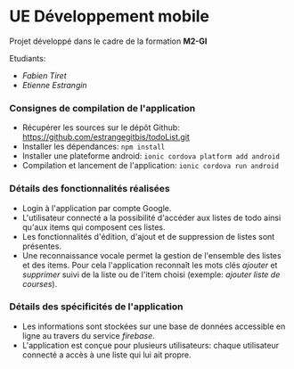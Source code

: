 UE Développement mobile
=======================

Projet développé dans le cadre de la formation **M2-GI**


Etudiants: 

* *Fabien Tiret*
* *Etienne Estrangin*

### Consignes de compilation de l'application
+ Récupérer les sources sur le dépôt Github: https://github.com/estrangegitbis/todoList.git
+ Installer les dépendances: `npm install`
+ Installer une plateforme android: `ionic cordova platform add android`
+ Compilation et lancement de l'application: `ionic cordova run android` 

### Détails des fonctionnalités réalisées
+ Login à l'application par compte Google.
+ L'utilisateur connecté a la possibilité d'accéder aux listes de todo ainsi qu'aux items qui composent ces listes.
+ Les fonctionnalités d'édition, d'ajout et de suppression de listes sont présentes.
+ Une reconnaissance vocale permet la gestion de l'ensemble des listes et des items. Pour cela l'application reconnaît les mots clés *ajouter* et *supprimer* suivi de la liste ou de l'item choisi (exemple: *ajouter liste de courses*).

### Détails des spécificités de l'application
+ Les informations sont stockées sur une base de données accessible en ligne au travers du service *firebase*.
+ L'application est conçue pour plusieurs utilisateurs: chaque utilisateur connecté a accès à une liste qui lui ait propre.
